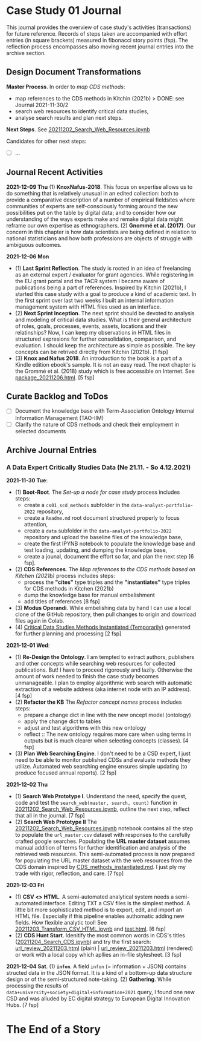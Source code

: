 # Case Study 01 Journal

This journal provides the overview of case study's activities (transactions) for future reference. Records of steps taken are accompanied with effort entries (in square brackets) measured in fibonacci story points (fsp). The reflection process encompasses also moving recent journal entries into the archive section.

## Design Document Transformations

**Master Process**. In order to *map CDS methods*:
- map references to the CDS methods in Kitchin (2021b) > DONE: see Journal 2021-11-30/2
- search web resources to identify critical data studies,
- analyse search results and plan next steps.

**Next Steps**. See [20211202_Search_Web_Resources.ipynb](https://github.com/lustraka/data-analyst-portfolio-project-2022/blob/main/cs01_cds_methods/20211202_Search_Web_Resources.ipynb)

Candidates for other next steps:
- [ ] ...

## Journal Recent Activities
**2021-12-09 Thu** (1) **KnoxNafus-2018**. This focus on expertise allows us to do something that is relatively unusual in an edited collection: both to provide a comparative description of a number of empirical fieldsites where communities of experts are self-consciously forming around the new possibilities put on the table by digital data; and to consider how our understanding of the ways experts make and remake digital data might reframe our own expertise as ethnographers. (2) **Gnommé et al. (2017)**. Our concern in this chapter is how data scientists are being defined in relation to national statisticians and how both professions are objects of struggle with ambiguous outcomes.

**2021-12-06 Mon**
- (1) **Last Sprint Reflection**. The study is rooted in an idea of freelancing as an external expert / evaluator for grant agencies. While registering in the EU grant portal and the TACR system I became aware of publications being a part of references. Inspired by Kitchin (2021b), I started this case study with a goal to produce a kind of academic text. In the first sprint over last two weeks I built an internal information management system with HTML files used as an interface.
- (2) **Next Sprint Inception**. The next sprint should be devoted to analysis and modeling of critical data studies. What is their general architecture of roles, goals, processes, events, assets, locations and their relatinships? Now, I can keep my observations in HTML files in structured expresions for further consolidation, comparison, and evaluation. I should keep the architecture as simple as possible. The key concepts can be retrived directly from Kitchin (2021b). [1 fsp]
- (3) **Knox and Nafus 2018**. An introduction to the book is a part of a Kindle edition ebook's sample. It is not an easy read. The next chapter is the Grommé et al. (2018) study which is free accessible on Internet. See [package_20211206.html](https://htmlpreview.github.io/?https://github.com/lustraka/data-analyst-portfolio-project-2022/blob/main/data/cd_studies/package_20211206.html). [5 fsp]

## Curate Backlog and ToDos
- [ ] Document the knowledge base with Term-Association Ontology Internal Information Management (TAO-IIM)
- [ ] Clarify the nature of CDS methods and check their employment in selected documents

## Archive Journal Entries
### A Data Expert Critically Studies Data (Ne 21.11. - So 4.12.2021)

**2021-11-30 Tue**:
- (1) **Boot-Root**. The *Set-up a node for case study* process includes steps:
  - create a `cs01_scd_methods` subfolder in the `data-analyst-portfolio-2022` repository,
  - create a `Readme.md` root document structured properly to focus attention,
  - create a `data` subfolder in the `data-analyst-portfolio-2022` repository and upload the baseline files of the knowledge base,
  - create the first IPYNB notebook to populate the knowledge base and test loading, updating, and dumping the knowledge base,
  - create a jounal, document the effort so far, and plan the next step [6 fsp].
- (2) **CDS References**. The *Map references to the CDS methods based on Kitchen (2021b)* process includes steps:
  - process the **"cites"** type  triples and the **"instantiates"** type triples for CDS methods in Kitchen (2021b)
  - dump the knowledge base for manual embelishment
  - add titles of references [8 fsp]
- (3) **Modus Operandi**. While embelishing data by hand I can use a local clone of the GitHub repository, then pull changes to origin and download files again in Colab.
- (4) [Critical Data Studies Methods Instantiated (Temporarily)](CDS_methods_instantiated.md) generated for further planning and processing [2 fsp]


**2021-12-01 Wed**:
- (1) **Re-Design the Ontology**. I am tempted to extract authors, publishers and other concepts while searching web resources for collected publications. But! I have to proceed rigorously and lazily. Otherwise the amount of work needed to finish the case study becomes unmanageable. I plan to employ algorithmic web search with automatic extraction of a website address (aka internet node with an IP address). [4 fsp]
- (2) **Refactor the KB** The *Refactor concept names* process includes steps:
  - prepare a change dict in line with the new oncept model (ontology)
  - apply the change dict to tables
  - adjust and test algorithms with this new ontology
  - reflect :: The new ontology requires more care when using terms in outputs but is much clearer when selecting concepts (classes). [4 fsp]
- (3) **Plan Web Searching Engine**. I don't need to be a CSD expert, I just need to be able to monitor published CDSs and evaluate methods they utilize. Automated web searching engine ensures simple updating (to produce focused annual reports). [2 fsp]


**2021-12-02 Thu**
- (1) **Search Web Prototype I**. Understand the need, specify the quest, code and test the `search_web(master, search, count)` function in [20211202_Search_Web_Resources.ipynb](https://github.com/lustraka/data-analyst-portfolio-project-2022/blob/main/cs01_cds_methods/20211202_Search_Web_Resources.ipynb), outline the next step, reflect that all in the journal. [7 fsp]
- (2) **Search Web Prototype II** The [20211202_Search_Web_Resources.ipynb](https://github.com/lustraka/data-analyst-portfolio-project-2022/blob/main/cs01_cds_methods/20211202_Search_Web_Resources.ipynb) notebook contains all the step to populate the `url_master.csv` dataset with responses to the carefully crafted google searches. Populating the **URL master dataset** assumes manual addition of terms for further identification and analysis of the retrieved web resources. This semi-automated process is now prepared for populating the URL master dataset with the web resources from the CDS domain inspired by [CDS_methods_instantiated.md](https://github.com/lustraka/data-analyst-portfolio-project-2022/blob/main/cs01_cds_methods/CDS_methods_instantiated.md). I just ply my trade with rigor, reflection, and care. [7 fsp]

**2021-12-03 Fri**
- (1) **CSV <> HTML**. A semi-automated analytical system needs a semi-automated interface. Editing TXT a CSV files is the simplest method. A little bit more sophisticated method is to export, edit, and import an HTML file. Especially if this pipeline enables authomatic adding new fields. How flexible analytic tool! See [20211203_Transform_CSV_HTML.ipynb](20211203_Transform_CSV_HTML.ipynb) and [test.html](https://htmlpreview.github.io/?https://github.com/lustraka/data-analyst-portfolio-project-2022/blob/main/data/web_searches/test.html). [6 fsp]
- (2) **CDS Hunt Start**. Idenitify the most common words in CDS's titles ([20211204_Search_CDS.ipynb](20211204_Search_CDS.ipynb)) and try the first search: [url_review_20211203.html](https://github.com/lustraka/data-analyst-portfolio-project-2022/blob/main/data/web_searches/url_review_20211203.html) (plain) | [url_review_20211203.html](https://htmlpreview.github.io/?https://github.com/lustraka/data-analyst-portfolio-project-2022/blob/main/data/web_searches/url_review_20211203.html) (rendered) or work with a local copy which apllies an in-file stylesheet. [3 fsp]

**2021-12-04 Sat**. (1) **`infon`**. A field `infon` (= information + JSON) contains structed data in the JSON format. It is a kind of a bottom-up data structure design or of the semi-structured note-taking. (2) **Gathering**. While processing the results of `data+university+society+digital+information+2021` query, I found one new CSD and was alluded by EC digital strategy to European Digital Innovation Hubs. [7 fsp]

# The End of a Story
